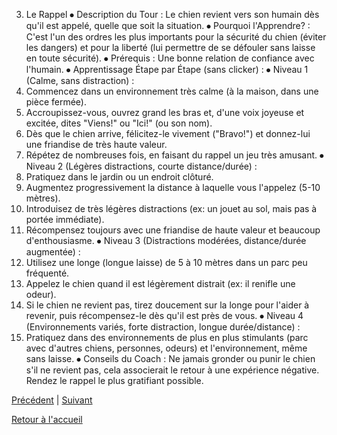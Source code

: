 3. Le Rappel
⦁ Description du Tour : Le chien revient vers son humain dès qu'il est appelé, quelle que soit la situation.
⦁ Pourquoi l'Apprendre? : C'est l'un des ordres les plus importants pour la sécurité du chien (éviter les dangers) et pour la liberté (lui permettre de se défouler sans laisse en toute sécurité).
⦁ Prérequis : Une bonne relation de confiance avec l'humain.
⦁ Apprentissage Étape par Étape (sans clicker) :
⦁ Niveau 1 (Calme, sans distraction) :
1. Commencez dans un environnement très calme (à la maison, dans une pièce fermée).
2. Accroupissez-vous, ouvrez grand les bras et, d'une voix joyeuse et excitée, dites "Viens!" ou "Ici!" (ou son nom).
3. Dès que le chien arrive, félicitez-le vivement ("Bravo!") et donnez-lui une friandise de très haute valeur.
4. Répétez de nombreuses fois, en faisant du rappel un jeu très amusant.
⦁ Niveau 2 (Légères distractions, courte distance/durée) :
1. Pratiquez dans le jardin ou un endroit clôturé.
2. Augmentez progressivement la distance à laquelle vous l'appelez (5-10 mètres).
3. Introduisez de très légères distractions (ex: un jouet au sol, mais pas à portée immédiate).
4. Récompensez toujours avec une friandise de haute valeur et beaucoup d'enthousiasme.
⦁ Niveau 3 (Distractions modérées, distance/durée augmentée) :
1. Utilisez une longe (longue laisse) de 5 à 10 mètres dans un parc peu fréquenté.
2. Appelez le chien quand il est légèrement distrait (ex: il renifle une odeur).
3. Si le chien ne revient pas, tirez doucement sur la longe pour l'aider à revenir, puis récompensez-le dès qu'il est près de vous.
⦁ Niveau 4 (Environnements variés, forte distraction, longue durée/distance) :
1. Pratiquez dans des environnements de plus en plus stimulants (parc avec d'autres chiens, personnes, odeurs) et l'environnement, même sans laisse.
⦁ Conseils du Coach : Ne jamais gronder ou punir le chien s'il ne revient pas, cela associerait le retour à une expérience négative. Rendez le rappel le plus gratifiant possible. 

[Précédent](./range.md) | [Suivant](./rapporte.md)

[Retour à l'accueil](../index.md) 